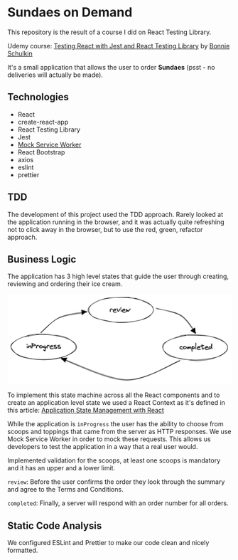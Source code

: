 # Sundaes on Demand

This repository is the result of a course I did on React Testing Library.

Udemy course: [Testing React with Jest and React Testing Library](https://www.udemy.com/share/1040ZS3@CFdCKI5ithkwOYGf-YeYUq3_40mXz7F_x2ZIQxDPcX5jhDmrSme2g_-FVCr7coeB/) by [Bonnie Schulkin](https://bonnie.dev/)

It's a small application that allows the user to order **Sundaes** (psst - no deliveries will actually be made).

## Technologies

- React
- create-react-app
- React Testing Library
- Jest
- [Mock Service Worker](https://mswjs.io/)
- React Bootstrap
- axios
- eslint
- prettier

## TDD

The development of this project used the TDD approach. Rarely looked at the application running in the browser, and it was actually quite refreshing not to click away in the browser, but to use the red, green, refactor approach.

## Business Logic

The application has 3 high level states that guide the user through creating, reviewing and ordering their ice cream.

![application state machine](assets/app-state-machine.png)

To implement this state machine across all the React components and to create an application level state we used a React Context as it's defined in this article: [Application State Management with React](https://kentcdodds.com/blog/application-state-management-with-react)

While the application is `inProgress` the user has the ability to choose from scoops and toppings that came from the server as HTTP responses. We use Mock Service Worker in order to mock these requests. This allows us developers to test the application in a way that a real user would.

Implemented validation for the scoops, at least one scoops is mandatory and it has an upper and a lower limit.

`review`: Before the user confirms the order they look through the summary and agree to the Terms and Conditions.

`completed`: Finally, a server will respond with an order number for all orders.

## Static Code Analysis

We configured ESLint and Prettier to make our code clean and nicely formatted.
